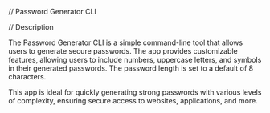 // Password Generator CLI

// Description

The Password Generator CLI is a simple command-line tool that allows users to generate secure passwords. The app provides customizable features, allowing users to include numbers, uppercase letters, and symbols in their generated passwords. The password length is set to a default of 8 characters.

This app is ideal for quickly generating strong passwords with various levels of complexity, ensuring secure access to websites, applications, and more.
